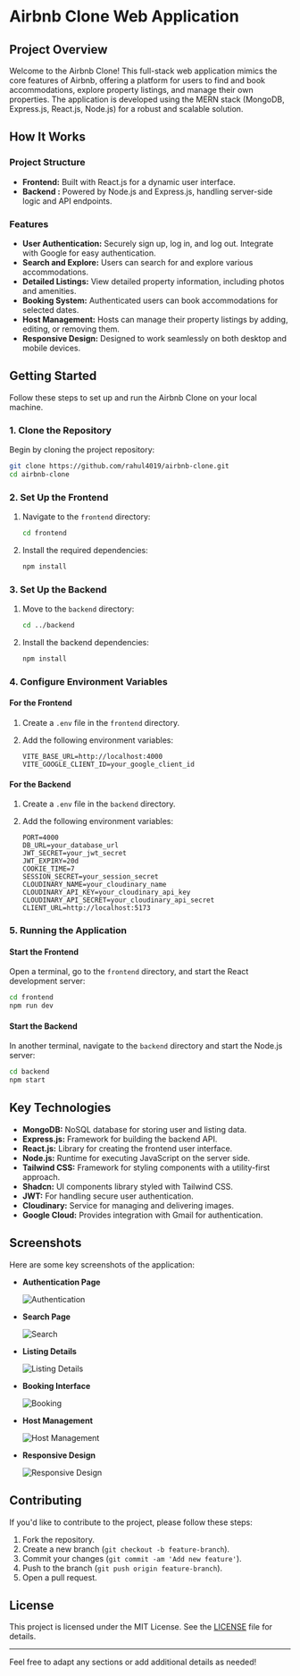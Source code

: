
# Airbnb Clone Web Application

## Project Overview

Welcome to the Airbnb Clone! This full-stack web application mimics the core features of Airbnb, offering a platform for users to find and book accommodations, explore property listings, and manage their own properties. The application is developed using the MERN stack (MongoDB, Express.js, React.js, Node.js) for a robust and scalable solution.

## How It Works

### Project Structure

- **Frontend:** Built with React.js for a dynamic user interface.
- **Backend :** Powered by Node.js and Express.js, handling server-side logic and API endpoints.

### Features

- **User Authentication:** Securely sign up, log in, and log out. Integrate with Google for easy authentication.
- **Search and Explore:** Users can search for and explore various accommodations.
- **Detailed Listings:** View detailed property information, including photos and amenities.
- **Booking System:** Authenticated users can book accommodations for selected dates.
- **Host Management:** Hosts can manage their property listings by adding, editing, or removing them.
- **Responsive Design:** Designed to work seamlessly on both desktop and mobile devices.

## Getting Started

Follow these steps to set up and run the Airbnb Clone on your local machine.

### 1. Clone the Repository

Begin by cloning the project repository:

```bash
git clone https://github.com/rahul4019/airbnb-clone.git
cd airbnb-clone
```

### 2. Set Up the Frontend

1. Navigate to the `frontend` directory:

    ```bash
    cd frontend
    ```

2. Install the required dependencies:

    ```bash
    npm install
    ```

### 3. Set Up the Backend

1. Move to the `backend` directory:

    ```bash
    cd ../backend
    ```

2. Install the backend dependencies:

    ```bash
    npm install
    ```

### 4. Configure Environment Variables

#### For the Frontend

1. Create a `.env` file in the `frontend` directory.
2. Add the following environment variables:

    ```
    VITE_BASE_URL=http://localhost:4000
    VITE_GOOGLE_CLIENT_ID=your_google_client_id
    ```

#### For the Backend

1. Create a `.env` file in the `backend` directory.
2. Add the following environment variables:

    ```
    PORT=4000
    DB_URL=your_database_url
    JWT_SECRET=your_jwt_secret
    JWT_EXPIRY=20d
    COOKIE_TIME=7
    SESSION_SECRET=your_session_secret
    CLOUDINARY_NAME=your_cloudinary_name
    CLOUDINARY_API_KEY=your_cloudinary_api_key
    CLOUDINARY_API_SECRET=your_cloudinary_api_secret
    CLIENT_URL=http://localhost:5173
    ```

### 5. Running the Application

#### Start the Frontend

Open a terminal, go to the `frontend` directory, and start the React development server:

```bash
cd frontend
npm run dev
```

#### Start the Backend

In another terminal, navigate to the `backend` directory and start the Node.js server:

```bash
cd backend
npm start
```

## Key Technologies

- **MongoDB:** NoSQL database for storing user and listing data.
- **Express.js:** Framework for building the backend API.
- **React.js:** Library for creating the frontend user interface.
- **Node.js:** Runtime for executing JavaScript on the server side.
- **Tailwind CSS:** Framework for styling components with a utility-first approach.
- **Shadcn:** UI components library styled with Tailwind CSS.
- **JWT:** For handling secure user authentication.
- **Cloudinary:** Service for managing and delivering images.
- **Google Cloud:** Provides integration with Gmail for authentication.

## Screenshots

Here are some key screenshots of the application:

- **Authentication Page**
  
  ![Authentication](frontend/public/assets/auth.png)

- **Search Page**
  
  ![Search](frontend/public/assets/search.png)

- **Listing Details**
  
  ![Listing Details](frontend/public/assets/view.png)

- **Booking Interface**
  
  ![Booking](frontend/public/assets/book.png)

- **Host Management**
  
  ![Host Management](frontend/public/assets/manage.png)

- **Responsive Design**
  
  ![Responsive Design](frontend/public/assets/hero.png)

## Contributing

If you'd like to contribute to the project, please follow these steps:

1. Fork the repository.
2. Create a new branch (`git checkout -b feature-branch`).
3. Commit your changes (`git commit -am 'Add new feature'`).
4. Push to the branch (`git push origin feature-branch`).
5. Open a pull request.

## License

This project is licensed under the MIT License. See the [LICENSE](LICENSE) file for details.

---

Feel free to adapt any sections or add additional details as needed!